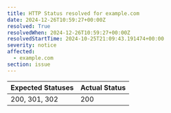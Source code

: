 ```yaml
---
title: HTTP Status resolved for example.com
date: 2024-12-26T10:59:27+00:00Z
resolved: True
resolvedWhen: 2024-12-26T10:59:27+00:00Z
resolvedStartTime: 2024-10-25T21:09:43.191474+00:00
severity: notice
affected:
  - example.com
section: issue
---
```


| Expected Statuses | Actual Status  |
|-------------------|----------------|
| 200, 301, 302 | 200 |
